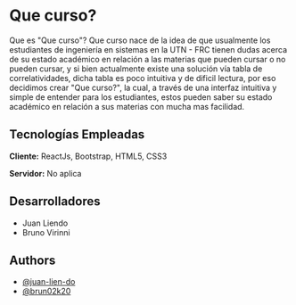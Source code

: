 # Que curso?

Que es "Que curso"?
Que curso nace de la idea de que usualmente los estudiantes de ingeniería en sistemas en la UTN - FRC tienen dudas acerca de su estado académico en relación a las materias que pueden cursar o no pueden cursar, y si bien actualmente existe una solución vía tabla de correlatividades, dicha tabla es poco intuitiva y de dificil lectura, por eso decidimos crear "Que curso?", la cual, a través de una interfaz intuitiva y simple de entender para los estudiantes, estos pueden saber su estado académico en relación a sus materias con mucha mas facilidad.

## Tecnologías Empleadas

**Cliente:** ReactJs, Bootstrap, HTML5, CSS3

**Servidor:** No aplica

## Desarrolladores

- Juan Liendo
- Bruno Virinni

## Authors

- [@juan-lien-do](https://github.com/juan-lien-do)
- [@brun02k20](https://github.com/Brun02K20)
